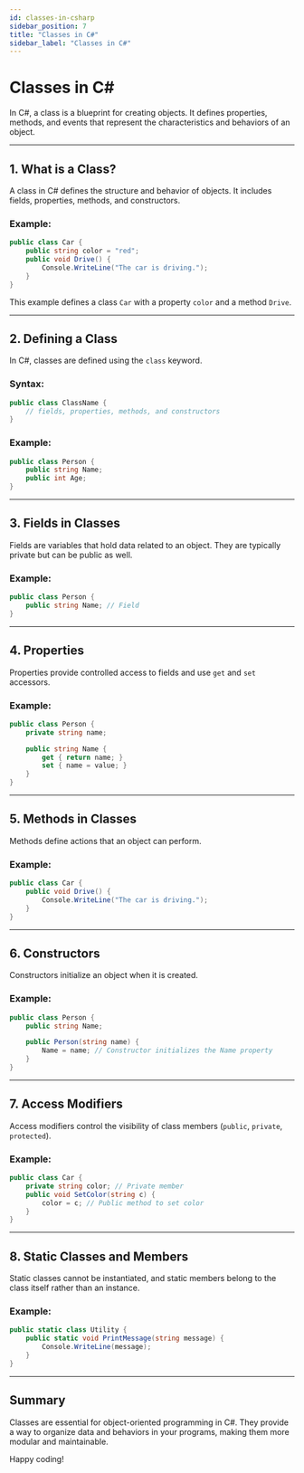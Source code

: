 ```yaml
---
id: classes-in-csharp
sidebar_position: 7
title: "Classes in C#"
sidebar_label: "Classes in C#"
---
```


# Classes in C#

In C#, a class is a blueprint for creating objects. It defines properties, methods, and events that represent the characteristics and behaviors of an object.

---

## 1. What is a Class?

A class in C# defines the structure and behavior of objects. It includes fields, properties, methods, and constructors.

### Example:

```csharp
public class Car {
    public string color = "red";
    public void Drive() {
        Console.WriteLine("The car is driving.");
    }
}
```

This example defines a class `Car` with a property `color` and a method `Drive`.

---

## 2. Defining a Class

In C#, classes are defined using the `class` keyword.

### Syntax:

```csharp
public class ClassName {
    // fields, properties, methods, and constructors
}
```

### Example:

```csharp
public class Person {
    public string Name;
    public int Age;
}
```

---

## 3. Fields in Classes

Fields are variables that hold data related to an object. They are typically private but can be public as well.

### Example:

```csharp
public class Person {
    public string Name; // Field
}
```

---

## 4. Properties

Properties provide controlled access to fields and use `get` and `set` accessors.

### Example:

```csharp
public class Person {
    private string name;

    public string Name {
        get { return name; }
        set { name = value; }
    }
}
```

---

## 5. Methods in Classes

Methods define actions that an object can perform.

### Example:

```csharp
public class Car {
    public void Drive() {
        Console.WriteLine("The car is driving.");
    }
}
```

---

## 6. Constructors

Constructors initialize an object when it is created.

### Example:

```csharp
public class Person {
    public string Name;

    public Person(string name) {
        Name = name; // Constructor initializes the Name property
    }
}
```

---

## 7. Access Modifiers

Access modifiers control the visibility of class members (`public`, `private`, `protected`).

### Example:

```csharp
public class Car {
    private string color; // Private member
    public void SetColor(string c) {
        color = c; // Public method to set color
    }
}
```

---

## 8. Static Classes and Members

Static classes cannot be instantiated, and static members belong to the class itself rather than an instance.

### Example:

```csharp
public static class Utility {
    public static void PrintMessage(string message) {
        Console.WriteLine(message);
    }
}
```

---

## Summary

Classes are essential for object-oriented programming in C#. They provide a way to organize data and behaviors in your programs, making them more modular and maintainable.

Happy coding!
